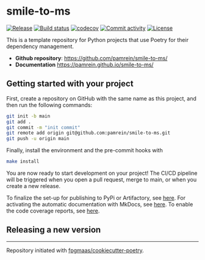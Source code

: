 # smile-to-ms

[![Release](https://img.shields.io/github/v/release/pamrein/smile-to-ms)](https://img.shields.io/github/v/release/pamrein/smile-to-ms)
[![Build status](https://img.shields.io/github/actions/workflow/status/pamrein/smile-to-ms/main.yml?branch=main)](https://github.com/pamrein/smile-to-ms/actions/workflows/main.yml?query=branch%3Amain)
[![codecov](https://codecov.io/gh/pamrein/smile-to-ms/branch/main/graph/badge.svg)](https://codecov.io/gh/pamrein/smile-to-ms)
[![Commit activity](https://img.shields.io/github/commit-activity/m/pamrein/smile-to-ms)](https://img.shields.io/github/commit-activity/m/pamrein/smile-to-ms)
[![License](https://img.shields.io/github/license/pamrein/smile-to-ms)](https://img.shields.io/github/license/pamrein/smile-to-ms)

This is a template repository for Python projects that use Poetry for their dependency management.

- **Github repository**: <https://github.com/pamrein/smile-to-ms/>
- **Documentation** <https://pamrein.github.io/smile-to-ms/>

## Getting started with your project

First, create a repository on GitHub with the same name as this project, and then run the following commands:

```bash
git init -b main
git add .
git commit -m "init commit"
git remote add origin git@github.com:pamrein/smile-to-ms.git
git push -u origin main
```

Finally, install the environment and the pre-commit hooks with

```bash
make install
```

You are now ready to start development on your project!
The CI/CD pipeline will be triggered when you open a pull request, merge to main, or when you create a new release.

To finalize the set-up for publishing to PyPi or Artifactory, see [here](https://fpgmaas.github.io/cookiecutter-poetry/features/publishing/#set-up-for-pypi).
For activating the automatic documentation with MkDocs, see [here](https://fpgmaas.github.io/cookiecutter-poetry/features/mkdocs/#enabling-the-documentation-on-github).
To enable the code coverage reports, see [here](https://fpgmaas.github.io/cookiecutter-poetry/features/codecov/).

## Releasing a new version



---

Repository initiated with [fpgmaas/cookiecutter-poetry](https://github.com/fpgmaas/cookiecutter-poetry).
